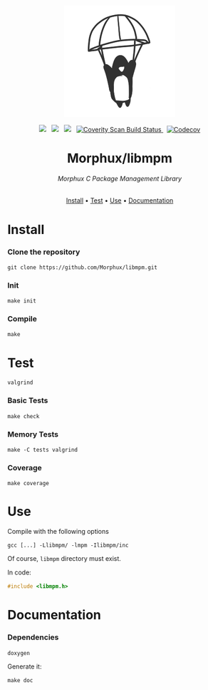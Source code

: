 <p align="center">
<img src="https://raw.githubusercontent.com/Morphux/Graphic/master/logo/single_penguin.png" /><br />
</p>
<p align="center">
<img src="https://img.shields.io/badge/language-c-blue.svg" /> &nbsp;
<img src="https://img.shields.io/badge/license-Apache--2.0-yellow.svg" /> &nbsp;
<a href="https://travis-ci.org/Morphux/libmpm"><img src="https://travis-ci.org/Morphux/libmpm.svg?branch=master"/></a> &nbsp;
<a href="https://scan.coverity.com/projects/morphux-libmpm">
  <img alt="Coverity Scan Build Status"
       src="https://scan.coverity.com/projects/11577/badge.svg"/>
</a>&nbsp;
<a href="https://codecov.io/gh/Morphux/libmpm">
  <img src="https://codecov.io/gh/Morphux/libmpm/branch/master/graph/badge.svg" alt="Codecov" />
</a>
<br />
<h1 align="center" style="border:none">Morphux/libmpm</h1>
<h6 align="center">Morphux C Package Management Library</h6>
</p>
<p align="center">
<a href="#install">Install</a> • <a href="#test">Test</a> • <a href="#use">Use</a> • <a href="#documentation">Documentation</a>
</p>

# Install
### Clone the repository
```
git clone https://github.com/Morphux/libmpm.git
```

### Init
```
make init
```

### Compile
```
make
```

# Test
```
valgrind
```

### Basic Tests
```
make check
```

### Memory Tests
```
make -C tests valgrind
```

### Coverage
```
make coverage
```

# Use
Compile with the following options
```
gcc [...] -Llibmpm/ -lmpm -Ilibmpm/inc 
```
Of course, ```libmpm``` directory must exist.

In code:
```C
#include <libmpm.h>
```

# Documentation
### Dependencies
```
doxygen
```

Generate it:
```
make doc
```
